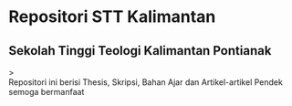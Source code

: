 # Repositori STT Kalimantan
<h2>Sekolah Tinggi Teologi Kalimantan Pontianak</h2>><br/> 
Repositori ini berisi Thesis, Skripsi, Bahan Ajar dan Artikel-artikel Pendek semoga bermanfaat  
